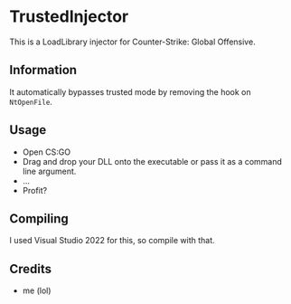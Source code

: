 # TrustedInjector
This is a LoadLibrary injector for Counter-Strike: Global Offensive.

## Information
It automatically bypasses trusted mode by removing the hook on `NtOpenFile`.

## Usage
 - Open CS:GO
 - Drag and drop your DLL onto the executable or pass it as a command line argument.
 - ...
 - Profit?

## Compiling
I used Visual Studio 2022 for this, so compile with that.

## Credits
 - me (lol)